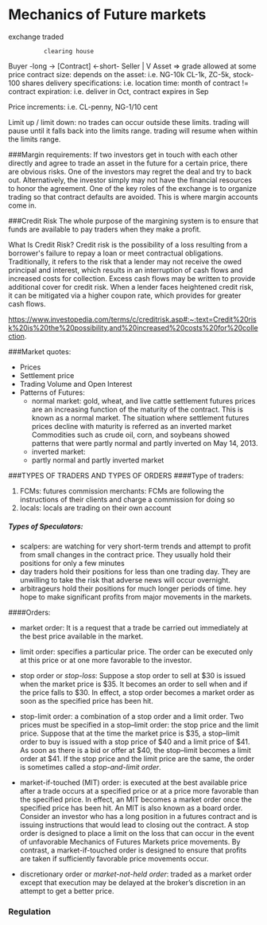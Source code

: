 # Mechanics of Future markets
exchange traded

              clearing house
Buyer -long -> [Contract] <-short- Seller
                |
                V
                Asset => grade allowed at some price
                contract size: depends on the asset: i.e. NG-10k CL-1k, ZC-5k, stock-100 shares
                delivery specifications: i.e. location
                time: month of contract != contract expiration: i.e. deliver in Oct, contract expires in Sep
                
                
Price increments: i.e. CL-penny, NG-1/10 cent

Limit up / limit down: no trades can occur outside these limits.
trading will pause until it falls back into the limits range.
trading will resume when within the limits range.

###Margin requirements:
If two investors get in touch with each other directly and agree to trade an asset in the
future for a certain price, there are obvious risks. One of the investors may regret the
deal and try to back out. Alternatively, the investor simply may not have the financial
resources to honor the agreement. One of the key roles of the exchange is to organize
trading so that contract defaults are avoided. This is where margin accounts come in.

###Credit Risk
 The whole purpose of the margining system is to ensure that funds are available to pay
 traders when they make a profit.
 
What Is Credit Risk?
Credit risk is the possibility of a loss resulting from a borrower's failure to repay a loan or meet contractual 
obligations. Traditionally, it refers to the risk that a lender may not receive the owed principal and interest, which 
results in an interruption of cash flows and increased costs for collection. Excess cash flows may be written to provide 
additional cover for credit risk. When a lender faces heightened credit risk, it can be mitigated via a higher coupon 
rate, which provides for greater cash flows.

https://www.investopedia.com/terms/c/creditrisk.asp#:~:text=Credit%20risk%20is%20the%20possibility,and%20increased%20costs%20for%20collection.

###Market quotes:
- Prices
- Settlement price
- Trading Volume and Open Interest
- Patterns of Futures:
    - normal market: gold, wheat, and live cattle settlement futures prices are an increasing function of the maturity 
                     of the contract. This is known as a normal market. The situation where settlement futures
                     prices decline with maturity is referred as an inverted market Commodities such as
                     crude oil, corn, and soybeans showed patterns that were partly normal and partly
                     inverted on May 14, 2013.
    - inverted market:
    - partly normal and partly inverted market


###TYPES OF TRADERS AND TYPES OF ORDERS
####Type of traders:
1. FCMs: futures commission merchants: FCMs are following the instructions of their clients and charge a
                                       commission for doing so
2. locals: locals are trading on their own account

##### Types of Speculators:
* scalpers: 
are watching for very short-term trends and attempt to profit from small changes in the contract price. 
They usually hold their positions for only a few minutes
* day traders
hold their positions for less than one trading day. They are unwilling to take the risk that adverse news will
occur overnight.
* arbitrageurs 
hold their positions for much longer periods of time. hey hope to make significant profits from major movements 
in the markets.

####Orders:
- market order: It is a request that a trade be carried out immediately at the best price available in the market.
- limit order: specifies a particular price. The order can be executed only at this price or at 
                one more favorable to the investor.
- stop order or *stop-loss*: Suppose a stop order to sell at $30 is issued when the market price
                             is $35. It becomes an order to sell when and if the price falls to $30. In effect, a stop
                             order becomes a market order as soon as the specified price has been hit.

- stop-limit order: a combination of a stop order and a limit order. 
Two prices must be specified in a stop–limit order: the stop price and 
the limit price. Suppose that at the time the market price is $35, a stop–limit
order to buy is issued with a stop price of $40 and a limit price of $41. As soon as there is
a bid or offer at $40, the stop–limit becomes a limit order at $41. If the stop price and the
limit price are the same, the order is sometimes called a *stop-and-limit order*.

- market-if-touched (MIT) order: is executed at the best available price after a trade occurs at a specified price or 
at a price more favorable than the specified price. In effect, an MIT becomes a market order once the specified price 
has been hit. An MIT is also known as a board order. Consider an investor who has a long position in a futures
contract and is issuing instructions that would lead to closing out the contract. A stop
order is designed to place a limit on the loss that can occur in the event of unfavorable
Mechanics of Futures Markets price movements. By contrast, a market-if-touched order is designed to ensure that
profits are taken if sufficiently favorable price movements occur.

- discretionary order or *market-not-held order*: traded as a market order except that execution may be delayed at the 
broker’s discretion in an attempt to get a better price.


### Regulation







